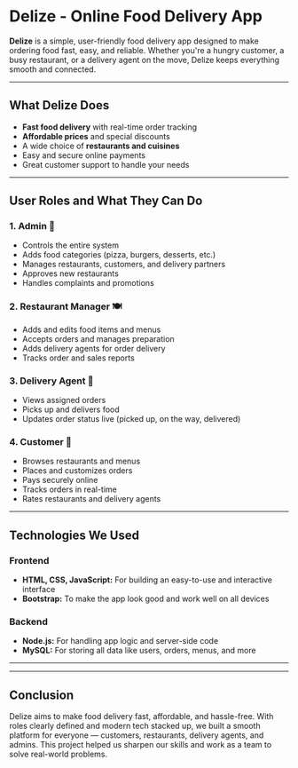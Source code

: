 
# Delize - Online Food Delivery App

**Delize** is a simple, user-friendly food delivery app designed to make ordering food fast, easy, and reliable. Whether you're a hungry customer, a busy restaurant, or a delivery agent on the move, Delize keeps everything smooth and connected.

---

## What Delize Does

* **Fast food delivery** with real-time order tracking
* **Affordable prices** and special discounts
* A wide choice of **restaurants and cuisines**
* Easy and secure online payments
* Great customer support to handle your needs

---

## User Roles and What They Can Do

### 1. Admin 👑

* Controls the entire system
* Adds food categories (pizza, burgers, desserts, etc.)
* Manages restaurants, customers, and delivery partners
* Approves new restaurants
* Handles complaints and promotions

### 2. Restaurant Manager 🍽️

* Adds and edits food items and menus
* Accepts orders and manages preparation
* Adds delivery agents for order delivery
* Tracks order and sales reports

### 3. Delivery Agent 🚴

* Views assigned orders
* Picks up and delivers food
* Updates order status live (picked up, on the way, delivered)

### 4. Customer 👤

* Browses restaurants and menus
* Places and customizes orders
* Pays securely online
* Tracks orders in real-time
* Rates restaurants and delivery agents

---

## Technologies We Used

### Frontend

* **HTML, CSS, JavaScript:** For building an easy-to-use and interactive interface
* **Bootstrap:** To make the app look good and work well on all devices

### Backend

* **Node.js:** For handling app logic and server-side code
* **MySQL:** For storing all data like users, orders, menus, and more

---

---

## Conclusion

Delize aims to make food delivery fast, affordable, and hassle-free. With roles clearly defined and modern tech stacked up, we built a smooth platform for everyone — customers, restaurants, delivery agents, and admins. This project helped us sharpen our skills and work as a team to solve real-world problems.

